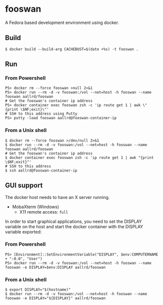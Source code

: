 # fooswan

A Fedora based development environment using docker.

## Build

    $ docker build --build-arg CACHEBUST=$(date +%s) -t fooswan .

## Run

### From Powershell

    PS> docker rm --force fooswan >null 2>&1
    PS> docker run --rm -d -v fooswan:/vol --net=host -h fooswan --name fooswan aallrd/fooswan
    # Get the fooswan's container ip address
    PS> docker container exec fooswan zsh -c 'ip route get 1 | awk \"{print \$NF;exit}\"'
    # SSH to this address using Putty
    PS> putty -load fooswan aallrd@fooswan-container-ip

### From a Unix shell

    $ docker rm --force fooswan >/dev/null 2>&1
    $ docker run --rm -d -v fooswan:/vol --net=host -h fooswan --name fooswan aallrd/fooswan
    # Get the fooswan's container ip address
    $ docker container exec fooswan zsh -c 'ip route get 1 | awk "{print \$NF;exit}"'
    # SSH to this address
    $ ssh aallrd@fooswan-container-ip

## GUI support

The docker host needs to have an X server running.

- MobaXterm (Windows)
  - X11 remote access: `full`

In order to start graphical applications, you need to set the DISPLAY variable on the host and start the docker container with the DISPLAY variable exported:

### From Powershell

    PS> [Environment]::SetEnvironmentVariable("DISPLAY", $env:COMPUTERNAME + ":0.0", "User")
    PS> docker run --rm -d -v fooswan:/vol --net=host -h fooswan --name fooswan -e DISPLAY=$env:DISPLAY aallrd/fooswan

### From a Unix shell

    $ export DISPLAY="$(hostname)"
    $ docker run --rm -d -v fooswan:/vol --net=host -h fooswan --name fooswan -e DISPLAY="${DISPLAY}" aallrd/fooswan
